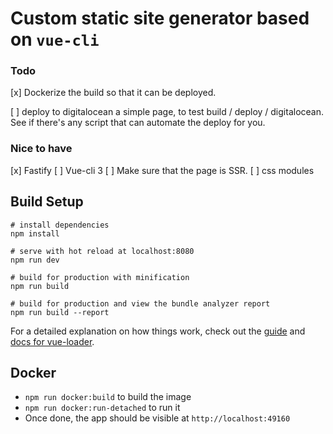 # Custom static site generator based on `vue-cli`

### Todo
[x] Dockerize the build so that it can be deployed.

[ ] deploy to digitalocean a simple page, to test build / deploy / digitalocean. See if there's any script that can automate the deploy for you.

### Nice to have
[x] Fastify
[ ] Vue-cli 3
[ ] Make sure that the page is SSR.
[ ] css modules


## Build Setup

```
# install dependencies
npm install

# serve with hot reload at localhost:8080
npm run dev

# build for production with minification
npm run build

# build for production and view the bundle analyzer report
npm run build --report
```

For a detailed explanation on how things work, check out the [guide](http://vuejs-templates.github.io/webpack/) and [docs for vue-loader](http://vuejs.github.io/vue-loader).


## Docker
- `npm run docker:build` to build the image
- `npm run docker:run-detached` to run it
- Once done, the app should be visible at `http://localhost:49160`
